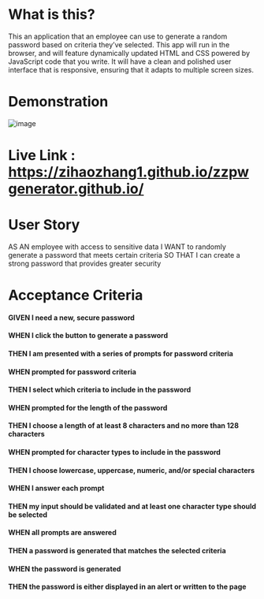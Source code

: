 # What is this?
This an application that an employee can use to generate a random password based on criteria they’ve selected. This app will run in the browser, and will feature dynamically updated HTML and CSS powered by JavaScript code that you write. It will have a clean and polished user interface that is responsive, ensuring that it adapts to multiple screen sizes.

# Demonstration
![image](https://user-images.githubusercontent.com/72529794/97834376-bcf0a080-1ca5-11eb-9051-d44b2b2a07c3.png)

# Live Link : https://zihaozhang1.github.io/zzpwgenerator.github.io/

# User Story
AS AN employee with access to sensitive data I WANT to randomly generate a password that meets certain criteria SO THAT I can create a strong password that provides greater security

# Acceptance Criteria
#### GIVEN I need a new, secure password 
#### WHEN I click the button to generate a password 
#### THEN I am presented with a series of prompts for password criteria 
#### WHEN prompted for password criteria 
#### THEN I select which criteria to include in the password 
#### WHEN prompted for the length of the password 
#### THEN I choose a length of at least 8 characters and no more than 128 characters 
#### WHEN prompted for character types to include in the password 
#### THEN I choose lowercase, uppercase, numeric, and/or special characters 
#### WHEN I answer each prompt 
#### THEN my input should be validated and at least one character type should be selected 
#### WHEN all prompts are answered 
#### THEN a password is generated that matches the selected criteria 
#### WHEN the password is generated 
#### THEN the password is either displayed in an alert or written to the page
